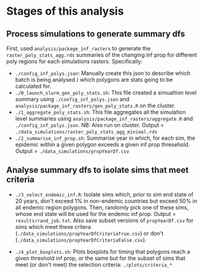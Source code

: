 # Stages of this analysis

## Process simulations to generate summary dfs

First, used `analysis/package_inf_rasters` to generate the `raster_poly_stats_agg.rds` summaries of the changing inf prop for different poly regions for each simulations rasters. Specifically:

- `./config_inf_polys.json`: Manually create this json to describe which batch is being analysed / which polygons are stats going to be calculated for.
- `./0_launch_slurm_gen_poly_stats.sh`: This file created a simualtion level summary using `./config_inf_polys.json` and `analysis/package_inf_rasters/gen_poly_stats.R` on the cluster.
- `./1_aggregate_poly_stats.sh`: This file aggregates all the simulation level summaries using `analysis/package_inf_rasters/aggregate.R` and `./config_inf_polys.json`. NB: Also run on cluster. Output = `./data_simulations/raster_poly_stats_agg_minimal.rds`
- `./2_summarise_inf_prop.sh`: Summarise year in which, for each sim, the epidemic within a given polygon exceeds a given inf prop thresehold. Output = `./data_simulations/propYearDf.csv`

## Analyse summary dfs to isolate sims that meet criteria

- `./3_select_endemic_inf.R`: Isolate sims which, prior to sim end state of 20 years, don't exceed 1% in non-endemic countries but exceed 50% in all endemic region polygons. Then, randomly pick one of these sims, whose end state will be used for the endemic inf prop. Output = `results/rand_job.txt`. Also save subset versions of `propYearDf.csv` for sims which meet these critera (`./data_simulations/propYearDfCriteriaTrue.csv`) or don't (`./data_simulations/propYearDfCriteriaFalse.csv`).

- `./4_plot_boxplots.sh`: Plots boxplots for timing that polygons reach a given threshold inf prop, or the same but for the subset of sims that meet (or don't meet) the selection criteria: `./plots/criteria_*`
